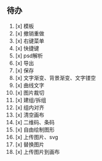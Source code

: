 ## 待办

1. [x] 模板
2. [x] 撤销重做
3. [x] 右键菜单
4. [x] 快捷键
5. [x] psd解析
6. [x] 导出
7. [x] 保存
8. [x] 文字渐变、背景渐变、文字镂空
9. [x] 曲线文字
10. [x] 图片裁切
11. [x] 建组/拆组
12. [x] 组内对齐
13. [x] 清空画布
14. [x] 二维码、条码
15. [x] 自由绘制图形
16. [x] 上传图片、svg
17. [x] 替换图片
18. [x] 上传图片到画布
